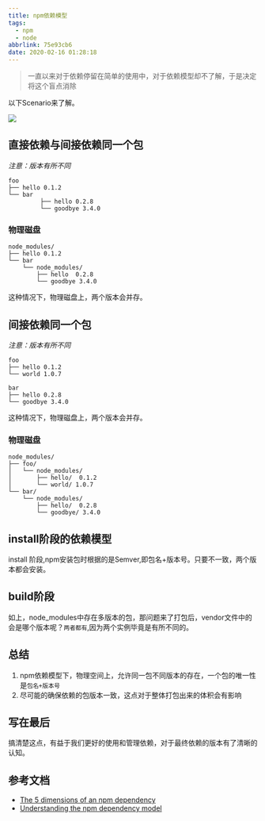 ```yaml
---
title: npm依赖模型
tags:
  - npm
  - node
abbrlink: 75e93cb6
date: 2020-02-16 01:28:18
---
```

> 一直以来对于依赖停留在简单的使用中，对于依赖模型却不了解，于是决定将这个盲点消除

以下Scenario来了解。


![](https://i.imgur.com/M7HuNia.jpg)

## 直接依赖与间接依赖同一个包

_注意：版本有所不同_


```
foo
├── hello 0.1.2
└── bar 
	     ├── hello 0.2.8
	     └── goodbye 3.4.0
```

### 物理磁盘

```
node_modules/
├── hello 0.1.2
└── bar
    └── node_modules/
        ├── hello  0.2.8
        └── goodbye 3.4.0
```

这种情况下，物理磁盘上，两个版本会并存。

##  间接依赖同一个包

_注意：版本有所不同_

```
foo
├── hello 0.1.2
└── world 1.0.7

bar
├── hello 0.2.8
└── goodbye 3.4.0
```
这种情况下，物理磁盘上，两个版本会并存。

### 物理磁盘

```
node_modules/
├── foo/
│   └── node_modules/
│       ├── hello/  0.1.2
│       └── world/ 1.0.7
└── bar/
    └── node_modules/
        ├── hello/  0.2.8
        └── goodbye/ 3.4.0
```

## install阶段的依赖模型

install 阶段,npm安装包时根据的是Semver,即包名+版本号。只要不一致，两个版本都会安装。

## build阶段

如上，node_modules中存在多版本的包，那问题来了打包后，vendor文件中的会是哪个版本呢？`两者都有`,因为两个实例毕竟是有所不同的。


## 总结
1. npm依赖模型下，物理空间上，允许同一包不同版本的存在，一个包的唯一性是`包名+版本号`
2. 尽可能的确保依赖的包版本一致，这点对于整体打包出来的体积会有影响

## 写在最后

搞清楚这点，有益于我们更好的使用和管理依赖，对于最终依赖的版本有了清晰的认知。

## 参考文档
- [The 5 dimensions of an npm dependency](https://snyk.io/blog/whats-an-npm-dependency/)
- [Understanding the npm dependency model](https://lexi-lambda.github.io/blog/2016/08/24/understanding-the-npm-dependency-model/)



